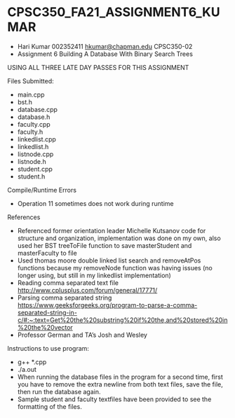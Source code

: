 # CPSC350_FA21_ASSIGNMENT6_KUMAR
- Hari Kumar 002352411 hkumar@chapman.edu CPSC350-02 
- Assignment 6 Building A Database With Binary Search Trees

USING ALL THREE LATE DAY PASSES FOR THIS ASSIGNMENT

Files Submitted:
- main.cpp
- bst.h
- database.cpp
- database.h
- faculty.cpp
- faculty.h
- linkedlist.cpp
- linkedlist.h
- listnode.cpp
- listnode.h
- student.cpp
- student.h

Compile/Runtime Errors
- Operation 11 sometimes does not work during runtime 

References 
- Referenced former orientation leader Michelle Kutsanov code for structure and organization, implementation was done on my own, also used her BST treeToFile function to save masterStudent and masterFaculty to file
- Used thomas moore double linked list search and removeAtPos functions because my removeNode function was having issues (no longer using, but still in my linkedlist implementation)
- Reading comma separated text file http://www.cplusplus.com/forum/general/17771/ 
- Parsing comma separated string https://www.geeksforgeeks.org/program-to-parse-a-comma-separated-string-in-c/#:~:text=Get%20the%20substring%20if%20the,and%20stored%20in%20the%20vector 
- Professor German and TA’s Josh and Wesley

Instructions to use program:
- g++ *.cpp
- ./a.out
- When running the database files in the program for a second time, first you have to remove the extra newline from both text files, save the file, then run the database again.
- Sample student and faculty textfiles have been provided to see the formatting of the files.
